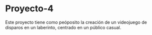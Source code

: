 # Proyecto-4
Este proyecto tiene como peóposito la creación de un videojuego de disparos en un laberinto, centrado en un público casual.
